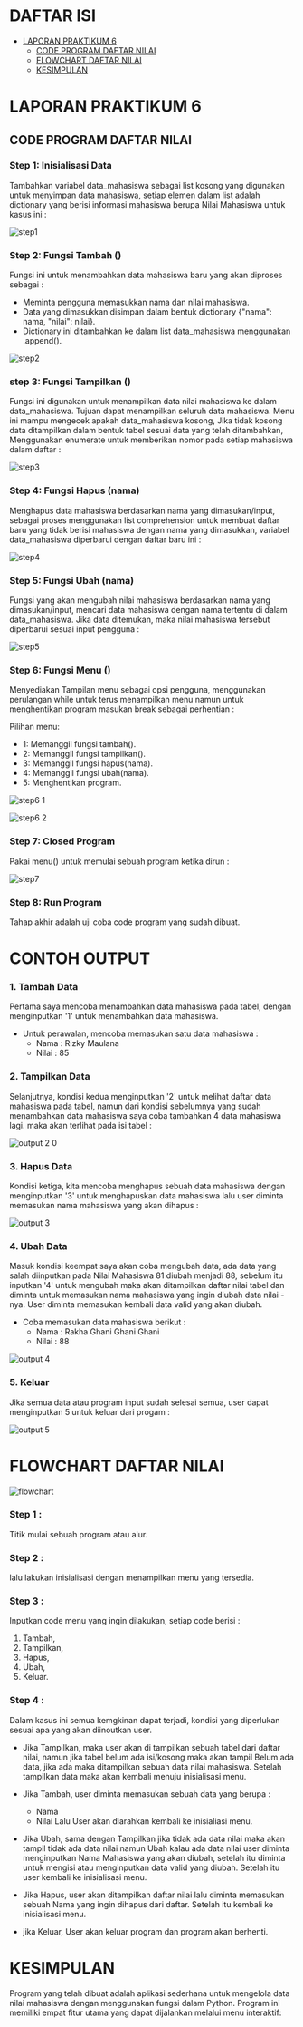 DAFTAR ISI
==========
- [LAPORAN PRAKTIKUM 6](#laporan-praktikum-6)   
    - [CODE PROGRAM DAFTAR NILAI](#code-program-daftar-nilai)
    - [FLOWCHART DAFTAR NILAI](#flowchart-daftar-nilai)
    - [KESIMPULAN](#kesimpulan)


# LAPORAN PRAKTIKUM 6


## CODE PROGRAM DAFTAR NILAI
### Step 1: Inisialisasi Data
Tambahkan variabel data_mahasiswa sebagai list kosong yang digunakan untuk menyimpan data mahasiswa, setiap elemen dalam list adalah dictionary yang berisi informasi mahasiswa berupa Nilai Mahasiswa untuk kasus ini :

![step1](https://github.com/user-attachments/assets/13c3f1f8-be50-4595-8b36-6cbee733d1e1)

### Step 2: Fungsi Tambah ()
Fungsi ini untuk menambahkan data mahasiswa baru yang akan diproses sebagai :

* Meminta pengguna memasukkan nama dan nilai mahasiswa.
* Data yang dimasukkan disimpan dalam bentuk dictionary {"nama": nama, "nilai": nilai}.
* Dictionary ini ditambahkan ke dalam list data_mahasiswa menggunakan .append().

![step2](https://github.com/user-attachments/assets/23fc8ccc-cf46-4c3f-ba24-b941c2df252a)

### step 3: Fungsi Tampilkan ()
Fungsi ini digunakan untuk menampilkan data nilai mahasiswa ke dalam data_mahasiswa. Tujuan dapat menampilkan seluruh data mahasiswa. Menu ini mampu mengecek apakah data_mahasiswa kosong, Jika tidak kosong data ditampilkan dalam bentuk tabel sesuai data yang telah ditambahkan, Menggunakan enumerate untuk memberikan nomor pada setiap mahasiswa dalam daftar :

![step3](https://github.com/user-attachments/assets/594956dd-8495-4b62-8052-fdc90d254a7a)

### Step 4: Fungsi Hapus (nama)
Menghapus data mahasiswa berdasarkan nama yang dimasukan/input, sebagai proses menggunakan list comprehension untuk membuat daftar baru yang tidak berisi mahasiswa dengan nama yang dimasukkan, variabel data_mahasiswa diperbarui dengan daftar baru ini :

![step4](https://github.com/user-attachments/assets/bf36c1b8-9404-49ca-bb35-0b4f0de6e302)

### Step 5: Fungsi Ubah (nama)
Fungsi yang akan mengubah nilai mahasiswa berdasarkan nama yang dimasukan/input, mencari data mahasiswa dengan nama tertentu di dalam data_mahasiswa. Jika data ditemukan, maka nilai mahasiswa tersebut diperbarui sesuai input pengguna :

![step5](https://github.com/user-attachments/assets/c599f344-82ef-4c8f-852a-232ee80683df)


### Step 6: Fungsi Menu ()
Menyediakan Tampilan menu sebagai opsi pengguna, menggunakan perulangan while untuk terus menampilkan menu namun untuk menghentikan program masukan break sebagai perhentian :

Pilihan menu:

* 1: Memanggil fungsi tambah().
* 2: Memanggil fungsi tampilkan().
* 3: Memanggil fungsi hapus(nama).
* 4: Memanggil fungsi ubah(nama).
* 5: Menghentikan program.

![step6 1](https://github.com/user-attachments/assets/ce3dcd0a-9f05-4caa-a65b-08ae8ca05736)

![step6 2](https://github.com/user-attachments/assets/ed918921-7b72-4f5d-b97f-25075ff3ab7e)

### Step 7: Closed Program
Pakai menu() untuk memulai sebuah program ketika dirun :

![step7](https://github.com/user-attachments/assets/01c87280-ccfe-4ad1-a26e-e959d983ed0b)

### Step 8: Run Program
Tahap akhir adalah uji coba code program yang sudah dibuat.

# CONTOH OUTPUT

### 1. Tambah Data
Pertama saya mencoba menambahkan data mahasiswa pada tabel, dengan menginputkan '1' untuk menambahkan data mahasiswa.

* Untuk perawalan, mencoba memasukan satu data mahasiswa :
  * Nama : Rizky Maulana
  * Nilai : 85

### 2. Tampilkan Data
Selanjutnya, kondisi kedua menginputkan '2' untuk melihat daftar data mahasiswa pada tabel, namun dari kondisi sebelumnya yang sudah menambahkan data mahasiswa saya coba tambahkan 4 data mahasiswa lagi. maka akan terlihat pada isi tabel :

![output 2 0](https://github.com/user-attachments/assets/15f2cd38-f772-42bd-b1b1-de2a31b94a4b)

### 3. Hapus Data
Kondisi ketiga, kita mencoba menghapus sebuah data mahasiswa dengan menginputkan '3' untuk menghapuskan data mahasiswa lalu user diminta memasukan nama mahasiswa yang akan dihapus :

![output 3](https://github.com/user-attachments/assets/67d65614-200f-47b6-a56b-9f0ca35ab952)

### 4. Ubah Data
Masuk kondisi keempat saya akan coba mengubah data, ada data yang salah diinputkan pada Nilai Mahasiswa 81 diubah menjadi 88, sebelum itu inputkan '4' untuk mengubah maka akan ditampilkan daftar nilai tabel dan diminta untuk memasukan nama mahasiswa yang ingin diubah data nilai -nya. User diminta memasukan kembali data valid yang akan diubah.

* Coba memasukan data mahasiswa berikut :
  * Nama : Rakha Ghani Ghani Ghani
  * Nilai : 88

![output 4](https://github.com/user-attachments/assets/cc6a83bb-bb81-4b96-adab-0a9bf6a548a5)

### 5. Keluar
Jika semua data atau program input sudah selesai semua, user dapat menginputkan 5 untuk keluar dari progam :

![output 5](https://github.com/user-attachments/assets/990d819f-7362-4cc2-92ad-d363c171953f)

# FLOWCHART DAFTAR NILAI

![flowchart](https://github.com/user-attachments/assets/17876fc1-c60a-4b22-8252-324dcb853fb0)

### Step 1 :
Titik mulai sebuah program atau alur.

### Step 2 :
lalu lakukan inisialisasi dengan menampilkan menu yang tersedia.

### Step 3 :
Inputkan code menu yang ingin dilakukan, setiap code berisi :

1. Tambah,
2. Tampilkan,
3. Hapus,
4. Ubah,
5. Keluar.

### Step 4 :
Dalam kasus ini semua kemgkinan dapat terjadi, kondisi yang diperlukan sesuai apa yang akan diinoutkan user.

* Jika Tampilkan, maka user akan di tampilkan sebuah tabel dari daftar nilai, namun jika tabel belum ada isi/kosong maka akan tampil Belum ada data, jika ada maka ditampilkan sebuah data nilai mahasiswa. Setelah tampilkan data maka akan kembali menuju inisialisasi menu.

* Jika Tambah, user diminta memasukan sebuah data yang berupa :

  * Nama
  * Nilai
Lalu User akan diarahkan kembali ke inisialiasi menu.

* Jika Ubah, sama dengan Tampilkan jika tidak ada data nilai maka akan tampil tidak ada data nilai namun Ubah kalau ada data nilai user diminta menginputkan
 Nama Mahasiswa yang akan diubah, setelah itu diminta untuk mengisi atau menginputkan data valid yang diubah. Setelah itu user kembali ke inisialisasi menu.

* Jika Hapus, user akan ditampilkan daftar nilai lalu diminta memasukan sebuah Nama yang ingin dihapus dari daftar. Setelah itu kembali ke inisialisasi menu.

* jika Keluar, User akan keluar program dan program akan berhenti.

# KESIMPULAN
Program yang telah dibuat adalah aplikasi sederhana untuk mengelola data nilai mahasiswa dengan menggunakan fungsi dalam Python. Program ini memiliki empat fitur utama
yang dapat dijalankan melalui menu interaktif:

